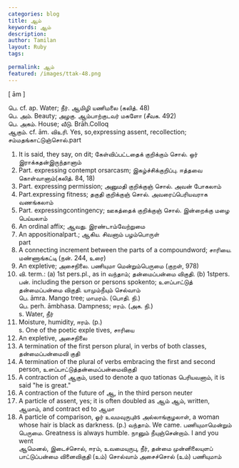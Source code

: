 ```yaml
---
categories: blog
title: ஆம்
keywords: ஆம்
description: 
author: Tamilan
layout: Ruby
tags: 
 
permalink: ஆம்
featured: /images/ttak-48.png
---
```

  
[ ām ]  
  
பெ. cf. ap. Water; நீர். ஆமிழி யணிமலை (கலித். 48)  
பெ. அம். Beauty; அழகு. ஆம்பாற்குடவர் மகளோ (சீவக. 492)  
பெ. அகம். House; வீடு. Brāh.Colloq  
ஆகும். cf. ām. விஉரி. Yes, so,expressing assent, recollection; சம்மதங்காட்டுஞ்சொல்.part  
1. It is said, they say, on dit; கேள்விப்பட்டதைக் குறிக்கும் சொல். ஒர் இராக்கதன்இருந்தானாம்  
2. Part. expressing contempt orsarcasm; இகழ்ச்சிக்குறிப்பு. ஈத்தவை கொள்வானாம்(கலித். 84, 18)  
3. Part. expressing permission; அனுமதி குறிக்குஞ் சொல். அவன் போகலாம்  
4. Part.expressing fitness; தகுதி குறிக்குஞ் சொல். அவரைப்பெரியவராக வணங்கலாம்  
5. Part. expressingcontingency; ஊகத்தைக் குறிக்குஞ் சொல். இன்றைக்கு மழை பெய்யலாம்  
6. An ordinal affix; ஆவது. இரண்டாம்வேற்றுமை  
7. An appositionalpart.; ஆகிய. சிவனாம் பழம்பொருள்  
part  
1. A connecting increment between the parts of a compoundword; சாரியை. மண்ணாங்கட்டி (நன். 244, உரை)  
2. An expletive; அசைநிலை. பணியுமா மென்றும்பெருமை (குறள், 978)  
3. வி. term.: (a) 1st pers.pl., as in வந்தாம்; தன்மைப்பன்மை விகுதி. (b) 1stpers. பன். including the person or persons spokento; உளப்பாட்டுத் தன்மைப்பன்மை விகுதி. யாமும்நீயும் செல்வாம்  
பெ. āmra. Mango tree; மாமரம். (பொதி. நி.)  
பெ. perh. āmbhasa. Dampness; ஈரம். (அக. நி.)  
s. Water, நீர்  
2. Moisture, humidity, ஈரம். (p.)  
s. One of the poetic exple tives, சாரியை  
2. An expletive, அசைநிலை  
3. A termination of the first person plural, in verbs of both classes, தன்மைப்பன்மைவி குதி  
4. A termination of the plural of verbs embracing the first and second person, உளப்பாட்டுத்தன்மைப்பன்மைவிகுதி  
5. A contraction of ஆகும், used to denote a quo tationas பெரியவனாம், it is said "he is great."  
6. A contraction of the future of ஆ, in the third person neuter  
7. A particle of assent, yes; it is often doubled as ஆம் ஆம், written, ஆமாம், and contract ed to ஆமா  
8. A particle of comparison, ஓர் உவமவுருபுas அல்லாங்குழலாள், a woman whose hair is black as darkness. (p.) வந்தாம். We came. பணியுமாமென்றும் பெருமை. Greatness is always humble. நானும் நீயுஞ்சென்றாம். I and you went  
ஆமெனல், இடைச்சொல், ஈரம், உவமையுருபு, நீர், தன்மை முன்னிலையுளப் பாட்டுப்பன்மை வினைவிகுதி (உம்) சொல்வாம் அசைச்சொல் (உம்) பணியுமாம்